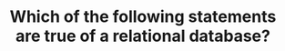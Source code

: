 ---
title: "Which of the following statements are true of a relational database?"
type: "question"
layout: "multiple"
answers:
    - id: answer1
      title: "A table can contain any number of rows."
      correct: true

    - id: answer2
      title: "A Primary Key is used to indicate the column (or combination of columns) that uniquely identify each row."
      correct: true

    - id: answer3
      title: "Rows in the same table can have different sets of fields."
      explain: "In a relational database, all rows in the same table must have the same set of fields."

    - id: answer4
      title: "The data is tabular."
      correct: true
---